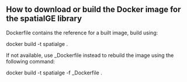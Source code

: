 ## How to download or build the Docker image for the spatialGE library

Dockerfile contains the reference for a built image, build using:

docker build -t spatialge .

If not available, use _Dockerfile instead to rebuild the image using the following command:

docker build -t spatialge -f _Dockerfile .

